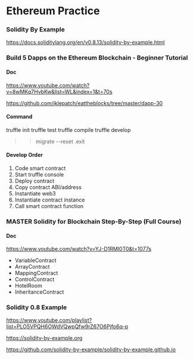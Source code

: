 # Ethereum Practice

### Solidity By Example

https://docs.soliditylang.org/en/v0.8.13/solidity-by-example.html

### Build 5 Dapps on the Ethereum Blockchain - Beginner Tutorial

#### Doc

https://www.youtube.com/watch?v=8wMKq7HvbKw&list=WL&index=1&t=70s

https://github.com/jklepatch/eattheblocks/tree/master/dapp-30

#### Command

truffle init
truffle test
truffle compile
truffle develop
>> migrate --reset
.exit

#### Develop Order

1. Code smart contract
2. Start truffle console
3. Deploy contract
4. Copy contract ABI/address
5. Instantiate web3
6. Instantiate contract instance
7. Call smart contract function

### MASTER Solidity for Blockchain Step-By-Step (Full Course)

#### Doc

https://www.youtube.com/watch?v=YJ-D1RMI0T0&t=1077s

 - VariableContract
 - ArrayContract
 - MappingContract
 - ControlContract
 - HotelRoom
 - InheritanceContract

### Solidity 0.8 Example

https://www.youtube.com/playlist?list=PLO5VPQH6OWdVQwpQfw9rZ67O6Pjfo6q-p

https://solidity-by-example.org

https://github.com/solidity-by-example/solidity-by-example.github.io